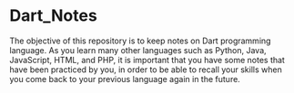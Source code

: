 # Dart_Notes
The objective of this repository is to keep notes on Dart programming language. As you learn many other languages such as Python, Java, JavaScript, HTML, and PHP, it is important that you have some notes that have been practiced by you, in order to be able to recall your skills when you come back to your previous language again in the future.   
